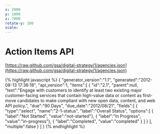 ```yaml
---
x: 2000
y: 1000
z: 7000
rotate-y: 180
scale:
---
```

# Action Items API

[https://raw.github.com/gsa/digital-strategy/1/agencies.json](https://raw.github.com/gsa/digital-strategy/1/agencies.json)

{% highlight javascript %}
{
   "generator_version":"1.1",
   "generated":"2012-08-13 17:36:18",
   "api_version":1,
   "items":[
      {
         "id":"2.1",
         "parent":null,
         "text":"Engage with customers to identify at least two existing major customer-facing services that contain high-value data or content as first-move candidates to make compliant with new open data, content, and web API policy.",
         "due":"90 Days",
         "due_date":"2012\/08\/21",
         "fields":[
            {
               "type":"select",
               "name":"2-1-status",
               "label":"Overall Status",
               "options":[
                  { "label":"Not Started", "value":"not-started"},
                  { "label":"In Progress", "value":"in-progress"},
                  { "label":"Completed", "value":"completed" }
               ]
            }
         ],
         "multiple":false
      }
   ]
}
{% endhighlight %}

